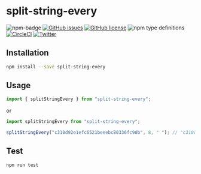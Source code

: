 # split-string-every

![npm-badge](https://img.shields.io/npm/v/split-string-every.svg)
[![GitHub issues](https://img.shields.io/github/issues/muhajirdev/split-string-every.svg)](https://github.com/muhajirdev/split-string-every/issues)
[![GitHub license](https://img.shields.io/github/license/muhajirdev/split-string-every.svg)](https://github.com/muhajirdev/split-string-every/blob/master/LICENSE)
![npm type definitions](https://img.shields.io/npm/types/split-string-every.svg)
[![CircleCI](https://circleci.com/gh/muhajirdev/split-string-every.svg?style=svg)](https://circleci.com/gh/muhajirdev/split-string-every)
[![Twitter](https://img.shields.io/twitter/url/https/github.com/muhajirdev/split-string-every.svg?style=social)](https://twitter.com/intent/tweet?text=Wow:&url=https%3A%2F%2Fgithub.com%2Fmuhajirframe%2Fsplit-string-every)

## Installation

```bash
npm install --save split-string-every
```

## Usage

```javascript
import { splitStringEvery } from "split-string-every";
```

or

```javascript
import splitStringEvery from "split-string-every";
```

```javascript
splitStringEvery("c310d92e1efc6521beeebc80336fc98b", 8, " "); // "c310d92e 1efc6521 beeebc80 336fc98b"
```

## Test

```bash
npm run test
```
